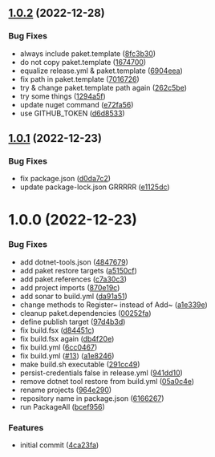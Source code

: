 ## [1.0.2](https://github.com/informatievlaanderen/basisregisters-dependencyinjection/compare/v1.0.1...v1.0.2) (2022-12-28)


### Bug Fixes

* always include paket.template ([8fc3b30](https://github.com/informatievlaanderen/basisregisters-dependencyinjection/commit/8fc3b30dcccba328e5e09ef696a630d46749f0e5))
* do not copy paket.template ([1674700](https://github.com/informatievlaanderen/basisregisters-dependencyinjection/commit/16747002ecd4babb6f09f64b6fbbb49c639912c3))
* equalize release.yml & paket.template ([6904eea](https://github.com/informatievlaanderen/basisregisters-dependencyinjection/commit/6904eea1bad0af71f465a75b4bcc97749c240507))
* fix path in paket.template ([7016726](https://github.com/informatievlaanderen/basisregisters-dependencyinjection/commit/70167263a84d42813430814060e46470c054c8d7))
* try & change paket.template path again ([262c5be](https://github.com/informatievlaanderen/basisregisters-dependencyinjection/commit/262c5bea5d208d7303b1ec82e00fa3ba6b774bf2))
* try some things ([1294a5f](https://github.com/informatievlaanderen/basisregisters-dependencyinjection/commit/1294a5ff793396832c67206c82d55c52da11c8a4))
* update nuget command ([e72fa56](https://github.com/informatievlaanderen/basisregisters-dependencyinjection/commit/e72fa56779fffecd7a22e1b30dbe32f22aac9420))
* use GITHUB_TOKEN ([d6d8533](https://github.com/informatievlaanderen/basisregisters-dependencyinjection/commit/d6d853365aa36c4c4b7c9b28459213add0769b5f))

## [1.0.1](https://github.com/informatievlaanderen/basisregisters-dependencyinjection/compare/v1.0.0...v1.0.1) (2022-12-23)


### Bug Fixes

* fix package.json ([d0da7c2](https://github.com/informatievlaanderen/basisregisters-dependencyinjection/commit/d0da7c25ca5f433945051206fdfd86e14b2c899c))
* update package-lock.json GRRRRR ([e1125dc](https://github.com/informatievlaanderen/basisregisters-dependencyinjection/commit/e1125dc788ed0e206af3f4418c6587533feb2481))

# 1.0.0 (2022-12-23)


### Bug Fixes

* add dotnet-tools.json ([4847679](https://github.com/informatievlaanderen/basisregisters-dependencyinjection/commit/4847679ebb907e2ba2ab76bd8bb4b9f351d069c5))
* add paket restore targets ([a5150cf](https://github.com/informatievlaanderen/basisregisters-dependencyinjection/commit/a5150cf28c89b6397364833a616a0d8a3d526df1))
* add paket.references ([c7a30c3](https://github.com/informatievlaanderen/basisregisters-dependencyinjection/commit/c7a30c30fbbe689ac38c71072e43aa3969cacad9))
* add project imports ([870e19c](https://github.com/informatievlaanderen/basisregisters-dependencyinjection/commit/870e19cc88e6479e2c1c23d294b96a3f65fdde82))
* add sonar to build.yml ([da91a51](https://github.com/informatievlaanderen/basisregisters-dependencyinjection/commit/da91a5100fbdf7892ab3ef0cb3242d76c062b8d4))
* change methods to Register~ instead of Add~ ([a1e339e](https://github.com/informatievlaanderen/basisregisters-dependencyinjection/commit/a1e339e8937046991b749457f3962cbf50e1cce5))
* cleanup paket.dependencies ([00252fa](https://github.com/informatievlaanderen/basisregisters-dependencyinjection/commit/00252fa3ba500af9ede97f3e6ac153d39a345abe))
* define publish target ([97d4b3d](https://github.com/informatievlaanderen/basisregisters-dependencyinjection/commit/97d4b3d689bbb2692353140168aab54d162ce308))
* fix build.fsx ([d84451c](https://github.com/informatievlaanderen/basisregisters-dependencyinjection/commit/d84451cc969c0a11f3e4337c28f45738d6eba655))
* fix build.fsx again ([db4f20e](https://github.com/informatievlaanderen/basisregisters-dependencyinjection/commit/db4f20e9bdd3e58ded1e59be5194594be6a8e9eb))
* fix build.yml ([6cc0467](https://github.com/informatievlaanderen/basisregisters-dependencyinjection/commit/6cc046770fe2ff95df65f47cdf59abb260eed68e))
* fix build.yml ([#13](https://github.com/informatievlaanderen/basisregisters-dependencyinjection/issues/13)) ([a1e8246](https://github.com/informatievlaanderen/basisregisters-dependencyinjection/commit/a1e82464de24d15e9cf1fdb773fadf3e0bf08e2f))
* make build.sh executable ([291cc49](https://github.com/informatievlaanderen/basisregisters-dependencyinjection/commit/291cc498d90184a3279b5f6b143844960cafe0c3))
* persist-credentials false in release.yml ([941dd10](https://github.com/informatievlaanderen/basisregisters-dependencyinjection/commit/941dd108b8081ccd18f41cc4108efb94b06f1d93))
* remove dotnet tool restore from build.yml ([05a0c4e](https://github.com/informatievlaanderen/basisregisters-dependencyinjection/commit/05a0c4ee092173c61aa6d197d6e32db4f20a18c1))
* rename projects ([964e290](https://github.com/informatievlaanderen/basisregisters-dependencyinjection/commit/964e290da592a35bfb75ac23be8bafb17eb272d9))
* repository name in package.json ([6166267](https://github.com/informatievlaanderen/basisregisters-dependencyinjection/commit/6166267ba915179ec432b2c2a53b44f1287f1911))
* run PackageAll ([bcef956](https://github.com/informatievlaanderen/basisregisters-dependencyinjection/commit/bcef95619f4d8ea48371c031be1ec55fc59575b4))


### Features

* initial commit ([4ca23fa](https://github.com/informatievlaanderen/basisregisters-dependencyinjection/commit/4ca23fa2ee8ba0ab8da4421d67b8da6e88dbdd1d))
